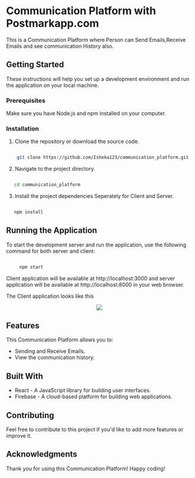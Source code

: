 # Communication Platform with Postmarkapp.com

This is a Communication Platform where Person can Send Emails,Receive Emails and see communication History also.

## Getting Started

These instructions will help you set up a development environment and run the application on your local machine.

### Prerequisites

Make sure you have Node.js and npm installed on your computer.

### Installation

1. Clone the repository or download the source code.

```bash

    git clone https://github.com/Isheka123/communication_platform.git

```

2. Navigate to the project directory.

```bash

   cd communication_platform

```

3. Install the project dependencies Seperately for Client and Server.

```bash

   npm install

```

## Running the Application

To start the development server and run the application, use the following command for both server and client:

```bash

     npm start

```

Client application will be available at http://localhost:3000 and server application will be available at http://localhost:8000 in your web browser.

The Client application looks like this
<div align="center">

   <img src="../public/login.png"/>

</div>


## Features

This Communication Platform allows you to:

- Sending and Receive Emails.
- View the communication history.


## Built With

- React - A JavaScript library for building user interfaces.
- Firebase - A cloud-based platform for building web applications.

## Contributing

Feel free to contribute to this project if you'd like to add more features or improve it.

## Acknowledgments

Thank you for using this Communication Platform!
Happy coding!
